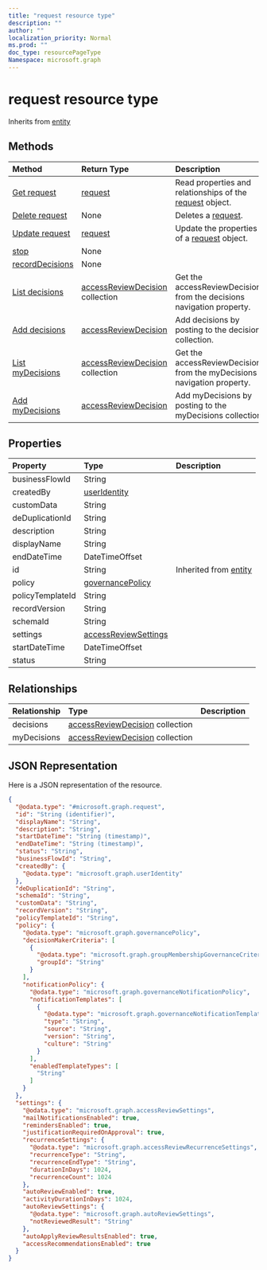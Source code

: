 ```yaml
---
title: "request resource type"
description: ""
author: ""
localization_priority: Normal
ms.prod: ""
doc_type: resourcePageType
Namespace: microsoft.graph
---
```



# request resource type




Inherits from [entity](../resources/entity.md)

## Methods
|Method|Return Type|Description|
|:---|:---|:---|
|[Get request](../api/request-get.md)|[request](../resources/request.md)|Read properties and relationships of the [request](../resources/request.md) object.|
|[Delete request](../api/request-delete.md)|None|Deletes a [request](../resources/request.md).|
|[Update request](../api/request-update.md)|[request](../resources/request.md)|Update the properties of a [request](../resources/request.md) object.|
|[stop](../api/request-stop.md)|None||
|[recordDecisions](../api/request-recorddecisions.md)|None||
|[List decisions](../api/request-list-decisions.md)|[accessReviewDecision](../resources/accessReviewDecision.md) collection|Get the accessReviewDecisions from the decisions navigation property.|
|[Add decisions](../api/request-post-decisions.md)|[accessReviewDecision](../resources/accessReviewDecision.md)|Add decisions by posting to the decisions collection.|
|[List myDecisions](../api/request-list-mydecisions.md)|[accessReviewDecision](../resources/accessReviewDecision.md) collection|Get the accessReviewDecisions from the myDecisions navigation property.|
|[Add myDecisions](../api/request-post-mydecisions.md)|[accessReviewDecision](../resources/accessReviewDecision.md)|Add myDecisions by posting to the myDecisions collection.|

## Properties
|Property|Type|Description|
|:---|:---|:---|
|businessFlowId|String||
|createdBy|[userIdentity](../resources/userIdentity.md)||
|customData|String||
|deDuplicationId|String||
|description|String||
|displayName|String||
|endDateTime|DateTimeOffset||
|id|String| Inherited from [entity](../resources/entity.md)|
|policy|[governancePolicy](../resources/governancePolicy.md)||
|policyTemplateId|String||
|recordVersion|String||
|schemaId|String||
|settings|[accessReviewSettings](../resources/accessReviewSettings.md)||
|startDateTime|DateTimeOffset||
|status|String||

## Relationships
|Relationship|Type|Description|
|:---|:---|:---|
|decisions|[accessReviewDecision](../resources/accessReviewDecision.md) collection||
|myDecisions|[accessReviewDecision](../resources/accessReviewDecision.md) collection||

## JSON Representation
Here is a JSON representation of the resource.
<!-- {
  "blockType": "resource",
  "keyProperty": "id",
  "@odata.type": "microsoft.graph.request",
  "baseType": "microsoft.graph.entity",
  "openType": true
}
-->
``` json
{
  "@odata.type": "#microsoft.graph.request",
  "id": "String (identifier)",
  "displayName": "String",
  "description": "String",
  "startDateTime": "String (timestamp)",
  "endDateTime": "String (timestamp)",
  "status": "String",
  "businessFlowId": "String",
  "createdBy": {
    "@odata.type": "microsoft.graph.userIdentity"
  },
  "deDuplicationId": "String",
  "schemaId": "String",
  "customData": "String",
  "recordVersion": "String",
  "policyTemplateId": "String",
  "policy": {
    "@odata.type": "microsoft.graph.governancePolicy",
    "decisionMakerCriteria": [
      {
        "@odata.type": "microsoft.graph.groupMembershipGovernanceCriteria",
        "groupId": "String"
      }
    ],
    "notificationPolicy": {
      "@odata.type": "microsoft.graph.governanceNotificationPolicy",
      "notificationTemplates": [
        {
          "@odata.type": "microsoft.graph.governanceNotificationTemplate",
          "type": "String",
          "source": "String",
          "version": "String",
          "culture": "String"
        }
      ],
      "enabledTemplateTypes": [
        "String"
      ]
    }
  },
  "settings": {
    "@odata.type": "microsoft.graph.accessReviewSettings",
    "mailNotificationsEnabled": true,
    "remindersEnabled": true,
    "justificationRequiredOnApproval": true,
    "recurrenceSettings": {
      "@odata.type": "microsoft.graph.accessReviewRecurrenceSettings",
      "recurrenceType": "String",
      "recurrenceEndType": "String",
      "durationInDays": 1024,
      "recurrenceCount": 1024
    },
    "autoReviewEnabled": true,
    "activityDurationInDays": 1024,
    "autoReviewSettings": {
      "@odata.type": "microsoft.graph.autoReviewSettings",
      "notReviewedResult": "String"
    },
    "autoApplyReviewResultsEnabled": true,
    "accessRecommendationsEnabled": true
  }
}
```

